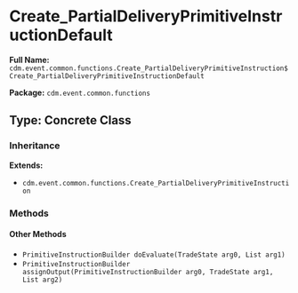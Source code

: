 # Create_PartialDeliveryPrimitiveInstructionDefault

**Full Name:** `cdm.event.common.functions.Create_PartialDeliveryPrimitiveInstruction$Create_PartialDeliveryPrimitiveInstructionDefault`

**Package:** `cdm.event.common.functions`

## Type: Concrete Class

### Inheritance

**Extends:**
- `cdm.event.common.functions.Create_PartialDeliveryPrimitiveInstruction`

### Methods

#### Other Methods

- `PrimitiveInstructionBuilder doEvaluate(TradeState arg0, List arg1)`
- `PrimitiveInstructionBuilder assignOutput(PrimitiveInstructionBuilder arg0, TradeState arg1, List arg2)`

